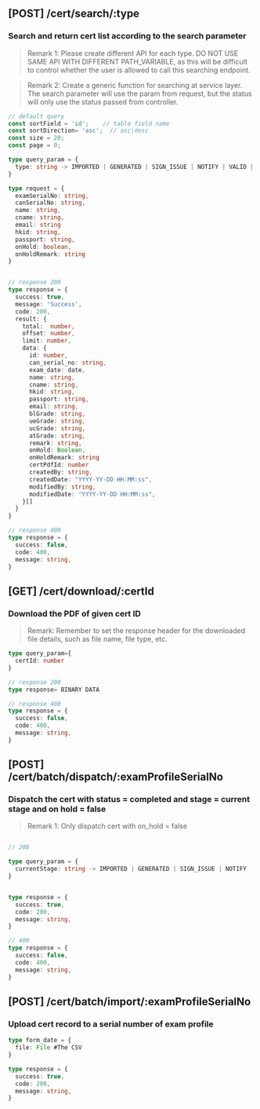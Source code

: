 ## [POST] /cert/search/:type
### Search and return cert list according to the search parameter
> Remark 1: Please create different API for each type. DO NOT USE SAME API WITH DIFFERENT PATH_VARIABLE, as this will be difficult to control whether the user is allowed to call this searching endpoint.

> Remark 2: Create a generic function for searching at service layer. The search parameter will use the param from request, but the status will only use the status passed from controller.


```typescript
// default query
const sortField = 'id';    // table field name
const sortDirection= 'asc';  // asc|desc
const size = 20;
const page = 0;

type query_param = {
  type: string -> IMPORTED | GENERATED | SIGN_ISSUE | NOTIFY | VALID | INVALID
} 

type request = {
  examSerialNo: string,
  canSerialNo: string,
  name: string,
  cname: string,
  email: string
  hkid: string,
  passport: string,
  onHold: boolean,
  onHoldRemark: string
}


// response 200
type response = {
  success: true,
  message: 'Success',
  code: 200,
  result: {
    total:  number,
    offset: number,
    limit: number, 
    data: {
      id: number,
      can_serial_no: string,
      exam_date: date,
      name: string,
      cname: string,
      hkid: string,
      passport: string,
      email: string,
      blGrade: string,
      ueGrade: string,
      ucGrade: string,
      atGrade: string,
      remark: string,
      onHold: Boolean,
      onHoldRemark: string
      certPdfId: number
      createdBy: string,
      createdDate: "YYYY-YY-DD HH:MM:ss",
      modifiedBy: string,
      modifiedDate: "YYYY-YY-DD HH:MM:ss",
    }[]
  }
}

// response 400
type response = {
  success: false,
  code: 400,
  message: string,
}
```


## [GET] /cert/download/:certId
### Download the PDF of given cert ID
> Remark: Remember to set the response header for the downloaded file details, such as file name, file type, etc.

```typescript
type query_param={
  certId: number
}

// response 200
type response= BINARY DATA

// response 400
type response = {
  success: false,
  code: 400,
  message: string,
}
```

## [POST] /cert/batch/dispatch/:examProfileSerialNo
### Dispatch the cert with status = completed and stage = current stage and on hold = false
> Remark 1: Only dispatch cert with on_hold = false
```typescript

// 200

type query_param = {
  currentStage: string -> IMPORTED | GENERATED | SIGN_ISSUE | NOTIFY
}


type response = {
  success: true,
  code: 200,
  message: string,
}

// 400
type response = {
  success: false,
  code: 400,
  message: string,
}
```

## [POST] /cert/batch/import/:examProfileSerialNo
### Upload cert record to a serial number of exam profile

```typescript
type form_date = {
  file: File #The CSV
}

type response = {
  success: true,
  code: 200,
  message: string,
}

```

